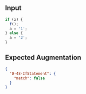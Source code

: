 
## Input
```javascript input
if (x) {
  f();
  a = '1';
} else {
  a = '2';
}
```

## Expected Augmentation
```json expected augmentations
{
  "0-48-IfStatement": {
    "match": false
  }
}
```
